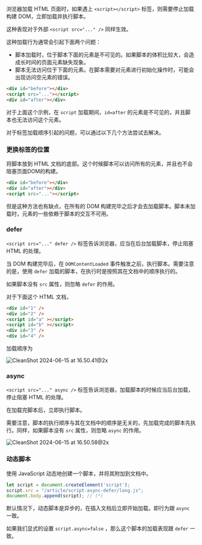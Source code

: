 浏览器加载 HTML 页面时，如果遇上 `<script></script>` 标签，则需要停止加载构建 DOM，立即加载并执行脚本。

这种表现对于外部 `<script src="..." />` 同样生效。

这种加载行为通常会引起下面两个问题：

- 脚本加载时，位于脚本下面的元素是不可见的。如果脚本的体积比较大，会造成长时间的页面元素缺失现象。
- 脚本无法访问位于下面的元素。在脚本需要对元素进行初始化操作时，可能会出现访问空元素的错误。

```html
<div id="before"></div>
<script src="..."></script>
<div id="after"></div>
```

对于上面这个示例，在 `script` 加载期间，`id=after` 的元素是不可见的，并且脚本也无法访问这个元素。

对于标签加载顺序引起的问题，可以通过以下几个方法尝试去解决。

### 更换标签的位置

将脚本放到 HTML 文档的底部。这个时候脚本可以访问所有的元素，并且也不会阻塞页面DOM的构建。

```html
<div id="before"></div>
<div id="after"></div>
<script src="..."></script>
```

但是这种方法也有缺点，在所有的 DOM 构建完毕之后才会去加载脚本。脚本未加载时，元素的一些依赖于脚本的交互不可用。

### defer

`<script src="..." defer />` 标签告诉浏览器，应当在后台加载脚本，停止阻塞 HTML 的处理。

当 DOM 构建完毕后，在 `DOMContentLoaded` 事件触发之前，执行脚本。需要注意的是，使用 `defer` 加载的脚本，在执行时是按照其在文档中的顺序执行的。

如果脚本没有 `src` 属性，则忽略 `defer` 的作用。

对于下面这个 HTML 文档，

```html
<div id="1" />
<div id="2" />
<script id="a" ></script>
<script id="b" ></script>
<div id="3" />
<div id="4" />
```

加载顺序为

![CleanShot 2024-06-15 at 16.50.41@2x](CleanShot%202024-06-15%20at%2016.50.41@2x.png)

### async

`<script src="..." async />` 标签告诉浏览器，加载脚本的时候应当后台加载，停止阻塞 HTML 的处理。

在加载完脚本后，立即执行脚本。

需要注意，脚本的执行顺序与其在文档中的顺序是无关的，先加载完成的脚本先执行。同样，如果脚本没有 `src` 属性，则忽略 `async` 的作用。

![CleanShot 2024-06-15 at 16.50.58@2x](CleanShot%202024-06-15%20at%2016.50.58@2x.png)

### 动态脚本

使用 JavaScript 动态地创建一个脚本，并将其附加到文档中。

```js
let script = document.createElement('script');
script.src = "/article/script-async-defer/long.js";
document.body.append(script); // (*)
```

默认情况下，动态脚本是异步的，在插入文档后立即开始加载。即行为跟 `async` 一致。

如果我们显式的设置 `script.async=false` ，那么这个脚本的加载表现跟 `defer` 一致。
